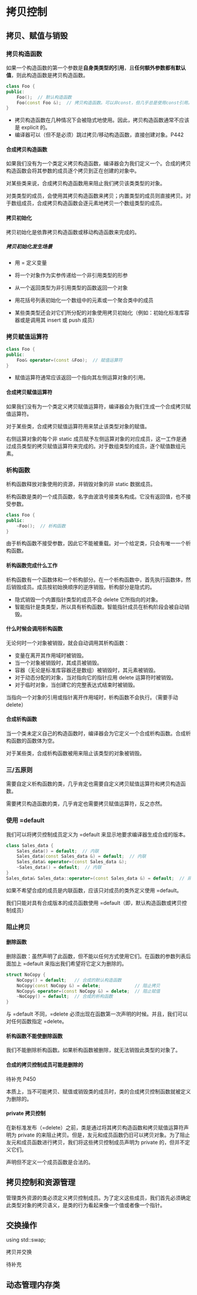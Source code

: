 # 拷贝控制

## 拷贝、赋值与销毁

### 拷贝构造函数

如果一个构造函数的第一个参数是**自身类类型的引用**，且**任何额外参数都有默认值**，则此构造函数是拷贝构造函数。

```c++
class Foo {
public:
    Foo();  // 默认构造函数
    Foo(const Foo &);  // 拷贝构造函数。可以非const，但几乎总是使用const引用。
}
```

* 拷贝构造函数在几种情况下会被隐式地使用。因此，拷贝构造函数通常不应该是 explicit 的。
* 编译器可以（但不是必须）跳过拷贝/移动构造函数，直接创建对象。P442

#### 合成拷贝构造函数

如果我们没有为一个类定义拷贝构造函数，编译器会为我们定义一个。合成的拷贝构造函数会将其参数的成员逐个拷贝到正在创建的对象中。

对某些类来说，合成拷贝构造函数用来阻止我们拷贝该类类型的对象。

对类类型的成员，会使用其拷贝构造函数来拷贝；内置类型的成员则直接拷贝。对于数组成员，合成拷贝构造函数会逐元素地拷贝一个数组类型的成员。

#### 拷贝初始化

拷贝初始化是依靠拷贝构造函数或移动构造函数来完成的。

##### 拷贝初始化发生场景

* 用 = 定义变量
* 将一个对象作为实参传递给一个非引用类型的形参
* 从一个返回类型为非引用类型的函数返回一个对象
* 用花括号列表初始化一个数组中的元素或一个聚合类中的成员

* 某些类类型还会对它们所分配的对象使用拷贝初始化（例如：初始化标准库容器或是调用其 insert 或 push 成员）

### 拷贝赋值运算符

```c++
class Foo {
public:
    Foo& operator=(const &Foo);  // 赋值运算符
}
```

* 赋值运算符通常应该返回一个指向其左侧运算对象的引用。

#### 合成拷贝赋值运算符

如果我们没有为一个类定义拷贝赋值运算符，编译器会为我们生成一个合成拷贝赋值运算符。

对于某些类，合成拷贝赋值运算符用来禁止该类型对象的赋值。

右侧运算对象的每个非 static 成员赋予左侧运算对象的对应成员，这一工作是通过成员类型的拷贝赋值运算符来完成的。对于数组类型的成员，逐个赋值数组元素。

### 析构函数

析构函数释放对象使用的资源，并销毁对象的非 static 数据成员。

析构函数是类的一个成员函数，名字由波浪号接类名构成。它没有返回值，也不接受参数。

```c++
class Foo {
public:
    ~Foo();  // 析构函数
}
```

由于析构函数不接受参数，因此它不能被重载。对一个给定类，只会有唯一一个析构函数。

#### 析构函数完成什么工作

析构函数有一个函数体和一个析构部分。在一个析构函数中，首先执行函数体，然后销毁成员。成员按初始换顺序的逆序销毁。析构部分是隐式的。

* 隐式销毁一个内置指针类型的成员不会 delete 它所指向的对象。
* 智能指针是类类型，所以具有析构函数。智能指针成员在析构阶段会被自动销毁。

#### 什么时候会调用析构函数

无论何时一个对象被销毁，就会自动调用其析构函数：

* 变量在离开其作用域时被销毁。
* 当一个对象被销毁时，其成员被销毁。
* 容器（无论是标准库容器还是数组）被销毁时，其元素被销毁。
* 对于动态分配的对象，当对指向它的指针应用 delete 运算符时被销毁。
* 对于临时对象，当创建它的完整表达式结束时被销毁。

当指向一个对象的引用或指针离开作用域时，析构函数不会执行。（需要手动 delete）

#### 合成析构函数

当一个类未定义自己的构造函数时，编译器会为它定义一个合成析构函数。合成析构函数的函数体为空。

对于某些类，合成析构函数被用来阻止该类型的对象被销毁。

### 三/五原则

需要自定义析构函数的类，几乎肯定也需要自定义拷贝赋值运算符和拷贝构造函数。

需要拷贝构造函数的类，几乎肯定也需要拷贝赋值运算符，反之亦然。

### 使用 =default

我们可以将拷贝控制成员定义为 =default 来显示地要求编译器生成合成的版本。

```c++
class Sales_data {
    Sales_data() = default;  // 内联
    Sales_data(const Sales_data &) = default;  // 内联
    Sales_data& operator=(const Sales_data &);
    ~Sales_data() = default;  // 内联
}
Sales_data& Sales_data::operator=(const Sales_data &) = default;  // 非内联
```

如果不希望合成的成员是内联函数，应该只对成员的类外定义使用 =default。

我们只能对具有合成版本的成员函数使用 =default（即，默认构造函数或拷贝控制成员）

### 阻止拷贝

#### 删除函数

删除函数：虽然声明了此函数，但不能以任何方式使用它们。在函数的参数列表后面加上 =default 来指出我们希望将它定义为删除的。

```c++
struct NoCopy {
    NoCopy() = default;   // 合成的默认构造函数
    NoCopy(const NoCopy &) = delete;             // 阻止拷贝
    NoCopy& operator=(const NoCopy &) = delete;  // 阻止赋值
    ~NoCopy() = default;  // 合成的析构函数
}
```

与 =default 不同，=delete 必须出现在函数第一次声明的时候。并且，我们可以对任何函数指定 =delete。

#### 析构函数不能使删除函数

我们不能删除析构函数。如果析构函数被删除，就无法销毁此类型的对象了。

#### 合成的拷贝控制成员可能是删除的

待补充 P450

本质上，当不可能拷贝、赋值或销毁类的成员时，类的合成拷贝控制函数就被定义为删除的。

#### private 拷贝控制

在新标准发布（=delete）之前，类是通过将其拷贝构造函数和拷贝赋值运算符声明为 private 的来阻止拷贝。但是，友元和成员函数仍旧可以拷贝对象。为了阻止友元和成员函数进行拷贝，我们将这些拷贝控制成员声明为 private 的，但并不定义它们。

声明但不定义一个成员函数是合法的。



## 拷贝控制和资源管理

管理类外资源的类必须定义拷贝控制成员。为了定义这些成员，我们首先必须确定此类型对象的拷贝语义，是类的行为看起来像一个值或者像一个指针。



## 交换操作

using std::swap;

拷贝并交换

待补充



## 动态管理内存类

